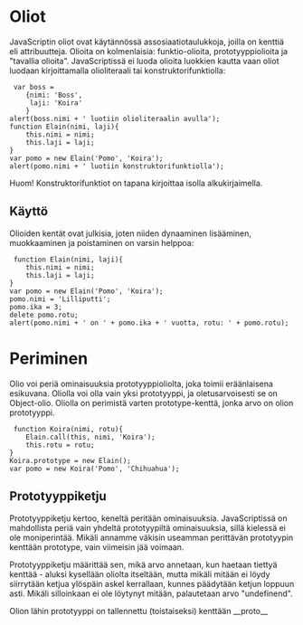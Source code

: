 Oliot 
========

JavaScriptin oliot ovat käytännössä assosiaatiotaulukkoja, joilla on kenttiä eli attribuutteja. Olioita on kolmenlaisia: funktio-olioita, prototyyppiolioita ja "tavallia olioita". JavaScriptissä ei luoda olioita luokkien kautta vaan oliot luodaan kirjoittamalla olioliteraali tai konstruktorifunktiolla:
<pre><code> var boss = 
	{nimi: 'Boss',
	 laji: 'Koira'
	}
alert(boss.nimi + ' luotiin olioliteraalin avulla');
function Elain(nimi, laji){
	this.nimi = nimi;
	this.laji = laji;
}
var pomo = new Elain('Pomo', 'Koira');
alert(pomo.nimi + ' luotiin konstruktorifunktiolla');
</code></pre>

Huom! Konstruktorifunktiot on tapana kirjoittaa isolla alkukirjaimella.

Käyttö
------

Olioiden kentät ovat julkisia, joten niiden dynaaminen lisääminen, muokkaaminen ja poistaminen on varsin helppoa:
<pre><code> function Elain(nimi, laji){
	this.nimi = nimi;
	this.laji = laji;
}
var pomo = new Elain('Pomo', 'Koira');
pomo.nimi = 'Lilliputti';
pomo.ika = 3;
delete pomo.rotu;
alert(pomo.nimi + ' on ' + pomo.ika + ' vuotta, rotu: ' + pomo.rotu);
</code></pre>

Periminen
=========

Olio voi periä ominaisuuksia prototyyppioliolta, joka toimii eräänlaisena esikuvana. Oliolla voi olla vain yksi prototyyppi, ja oletusarvoisesti se on Object-olio. Oliolla on perimistä varten prototype-kenttä, jonka arvo on olion prototyyppi.
<pre><code> function Koira(nimi, rotu){
	Elain.call(this, nimi, 'Koira');
	this.rotu = rotu;
}
Koira.prototype = new Elain();
var pomo = new Koira('Pomo', 'Chihuahua');
</code></pre>

Prototyyppiketju
----------------

Prototyyppiketju kertoo, keneltä peritään ominaisuuksia. JavaScriptissä on mahdollista periä vain yhdeltä prototyypiltä ominaisuuksia, sillä kielessä ei ole moniperintää. Mikäli annamme väkisin useamman perittävän prototyypin kenttään prototype, vain viimeisin jää voimaan.

Prototyyppiketju määrittää sen, mikä arvo annetaan, kun haetaan tiettyä kenttää - aluksi kysellään oliolta itseltään, mutta mikäli mitään ei löydy siirrytään ketjua ylöspäin askel kerrallaan, kunnes päädytään ketjun loppuun asti. Mikäli silloinkaan ei ole löytynyt mitään, palautetaan arvo "undefinend".

Olion lähin prototyyppi on tallennettu (toistaiseksi) kenttään \_\_proto\_\_
